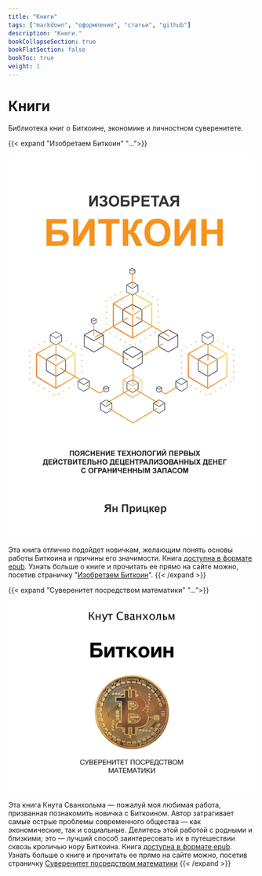 ```yaml
---
title: "Книги"
tags: ["markdown", "оформление", "статьи", "github"]
description: "Книги."
bookCollapseSection: true
bookFlatSection: false
bookToc: true
weight: 1
---
```


# Книги

Библиотека книг о Биткоине, экономике и личностном суверенитете.

{{< expand "Изобретаем Биткоин" "...">}}

![cover](./covers/inventing-bitcoin.jpg)

Эта книга отлично подойдет новичкам, желающим понять основы работы Биткоина и причины его значимости. Книга [доступна в формате epub](./epubs/inventing-bitcoin.epub). Узнать больше о книге и прочитать ее прямо на сайте можно, посетив страничку "[Изобретаем Биткоин](./izobretaem-bitkoin/)".
{{< /expand >}}

{{< expand "Cуверенитет посредством математики" "...">}}

![cover](./covers/stm.png)

Эта книга Кнута Сванхольма — пожалуй моя любимая работа, призванная познакомить новичка с Биткоином. Автор затрагивает самые острые проблемы современного общества — как экономические, так и социальные. Делитесь этой работой с родными и близкими; это — лучший способ заинтересовать их в путешествии сквозь кроличью нору Биткоина. Книга [доступна в формате epub](./epubs/stm.epub). Узнать больше о книге и прочитать ее прямо на сайте можно, посетив страничку [Cуверенитет посредством математики](./Suverenitet-posredstvom-matematiki)
{{< /expand >}}